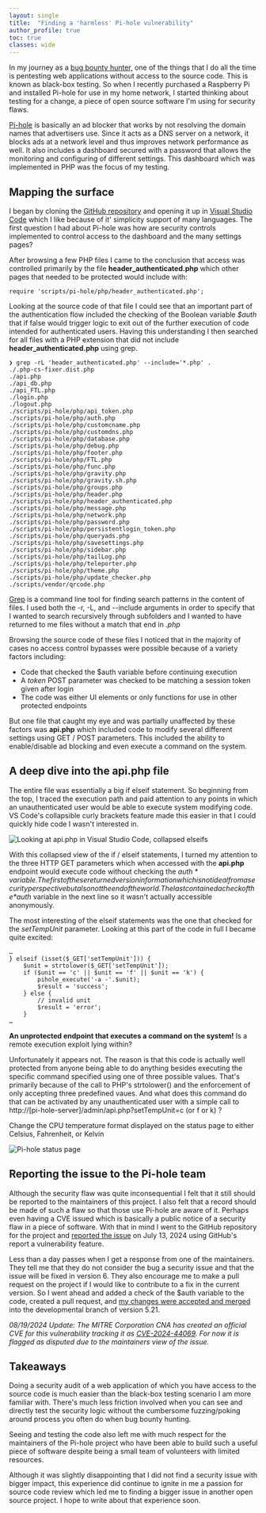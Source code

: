 ```yaml
---
layout: single
title:  "Finding a 'harmless' Pi-hole vulnerability"
author_profile: true
toc: true
classes: wide
---
```


In my journey as a [bug bounty hunter,](https://hackerone.com/kiyell) one of the things that I do all the time is pentesting web applications without access to the source code. This is known as black-box testing. So when I recently purchased a Raspberry Pi and installed Pi-hole for use in my home network, I started thinking about testing for a change, a piece of open source software I'm using for security flaws.

[Pi-hole](https://pi-hole.net/) is basically an ad blocker that works by not resolving the domain names that advertisers use. Since it acts as a DNS server on a network, it blocks ads at a network level and thus improves network performance as well. It also includes a dashboard secured with a password that allows the monitoring and configuring of different settings. This dashboard which was implemented in PHP was the focus of my testing.

## Mapping the surface

I began by cloning the [GitHub repository](https://github.com/pi-hole/web) and opening it up in [Visual Studio Code](https://code.visualstudio.com/) which I like because of it' simplicity support of many languages. The first question I had about Pi-hole was how are security controls implemented to control access to the dashboard and the many settings pages? 

After browsing a few PHP files I came to the conclusion that access was controlled primarily by the file **header_authenticated.php** which other pages that needed to be protected would include with: 

`require 'scripts/pi-hole/php/header_authenticated.php';`

Looking at the source code of that file I could see that an important part of the authentication flow included the checking of the Boolean variable *$auth* that if false would trigger logic to exit out of the further execution of code intended for authenticated users. Having this understanding I then searched for all files with a PHP extension that did not include **header_authenticated.php** using grep.

```
❯ grep -rL 'header_authenticated.php' --include='*.php' .
./.php-cs-fixer.dist.php
./api.php
./api_db.php
./api_FTL.php
./login.php
./logout.php
./scripts/pi-hole/php/api_token.php
./scripts/pi-hole/php/auth.php
./scripts/pi-hole/php/customcname.php
./scripts/pi-hole/php/customdns.php
./scripts/pi-hole/php/database.php
./scripts/pi-hole/php/debug.php
./scripts/pi-hole/php/footer.php
./scripts/pi-hole/php/FTL.php
./scripts/pi-hole/php/func.php
./scripts/pi-hole/php/gravity.php
./scripts/pi-hole/php/gravity.sh.php
./scripts/pi-hole/php/groups.php
./scripts/pi-hole/php/header.php
./scripts/pi-hole/php/header_authenticated.php
./scripts/pi-hole/php/message.php
./scripts/pi-hole/php/network.php
./scripts/pi-hole/php/password.php
./scripts/pi-hole/php/persistentlogin_token.php
./scripts/pi-hole/php/queryads.php
./scripts/pi-hole/php/savesettings.php
./scripts/pi-hole/php/sidebar.php
./scripts/pi-hole/php/tailLog.php
./scripts/pi-hole/php/teleporter.php
./scripts/pi-hole/php/theme.php
./scripts/pi-hole/php/update_checker.php
./scripts/vendor/qrcode.php
```

[Grep](https://www.gnu.org/software/grep/manual/grep.html) is a command line tool for finding search patterns in the content of files. I used both the -r, -L, and --include arguments in order to specify that I wanted to search recursively through subfolders and I wanted to have returned to me files without a match that end in *.php*

Browsing the source code of these files I noticed that in the majority of cases no access control bypasses were possible because of a variety factors including:
* Code that checked the $auth variable before continuing execution
* A *token* POST parameter was checked to be matching a session token given after login
* The code was either UI elements or only functions for use in other protected endpoints

But one file that caught my eye and was partially unaffected by these factors was **api.php** which included code to modify several different settings using GET / POST parameters. This included the ability to enable/disable ad blocking and even execute a command on the system.

## A deep dive into the api.php file

The entire file was essentially a big if elseif statement. So beginning from the top, I traced the execution path and paid attention to any points in which an unauthenticated user would be able to execute system modifying code. VS Code's collapsible curly brackets feature made this easier in that I could quickly hide code I wasn't interested in.

![Looking at api.php in Visual Studio Code, collapsed elseifs](../assets/images/pihole_api_functions.png "api.php")

With this collapsed view of the if / elseif statements, I turned my attention to the three HTTP GET parameters which when accessed with the **api.php** endpoint would execute code without checking the *$auth* variable. The first of these returned version information which is not ideal from a security perspective but also not the end of the world. The last contained a check of the *$auth* variable in the next line so it wasn't actually accessible anonymously. 

The most interesting of the elseif statements was the one that checked for the *setTempUnit* parameter. Looking at this part of the code in full I became quite excited:

```
…
} elseif (isset($_GET['setTempUnit'])) {
    $unit = strtolower($_GET['setTempUnit']);
    if ($unit == 'c' || $unit == 'f' || $unit == 'k') {
        pihole_execute('-a -'.$unit);
        $result = 'success';
    } else {
        // invalid unit
        $result = 'error';
    }
…
```

**An unprotected endpoint that executes a command on the system!** Is a remote execution exploit lying within? 

Unfortunately it appears not. The reason is that this code is actually well protected from anyone being able to do anything besides executing the specific command specified using one of three possible values. That's primarily because of the call to PHP's strtolower() and the enforcement of only accepting three predefined vaues. And what does this command do that can be activated by any unauthenticated user with a simple call to http://[pi-hole-server]/admin/api.php?setTempUnit=c (or f or k) ?

Change the CPU temperature format displayed on the status page to either Celsius, Fahrenheit, or Kelvin

![Pi-hole status page](../assets/images/pihole_temp_status.png "Pi-hole status page")

## Reporting the issue to the Pi-hole team

Although the security flaw was quite inconsequential I felt that it still should be reported to the maintainers of this project. I also felt that a record should be made of such a flaw so that those use Pi-hole are aware of it. Perhaps even having a CVE issued which is basically a public notice of a security flaw in a piece of software. With that in mind I went to the GitHub repository for the project and [reported the issue](https://github.com/pi-hole/web/security) on July 13, 2024 using GitHub's report a vulnerability feature. 

Less than a day passes when I get a response from one of the maintainers. They tell me that they do not consider the bug a security issue and that the issue will be fixed in version 6. They also encourage me to make a pull request on the project if I would like to contribute to a fix in the current version. So I went ahead and added a check of the $auth variable to the code, created a pull request, and [my changes were accepted and merged](https://github.com/pi-hole/web/pull/3077) into the developmental branch of version 5.21.

*08/19/2024 Update: The MITRE Corporation CNA has created an official CVE for this vulnerability tracking it as [CVE-2024-44069](https://cve.mitre.org/cgi-bin/cvename.cgi?name=2024-44069). For now it is flagged as disputed due to the maintainers view of the issue.*

## Takeaways

Doing a security audit of a web application of which you have access to the source code is much easier than the black-box testing scenario I am more familiar with. There's much less friction involved when you can see and directly test the security logic without the cumbersome fuzzing/poking around process you often do when bug bounty hunting. 

Seeing and testing the code also left me with much respect for the maintainers of the Pi-hole project who have been able to build such a useful piece of software despite being a small team of volunteers with limited resources.

Although it was slightly disappointing that I did not find a security issue with bigger impact, this experience did continue to ignite in me a passion for source code review which led me to finding a bigger issue in another open source project. I hope to write about that experience soon.










